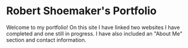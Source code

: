 # Robert Shoemaker's Portfolio

Welcome to my portfolio! On this site I have linked two websites I have completed and one still in progress. I have also included an "About Me" section and contact information.
